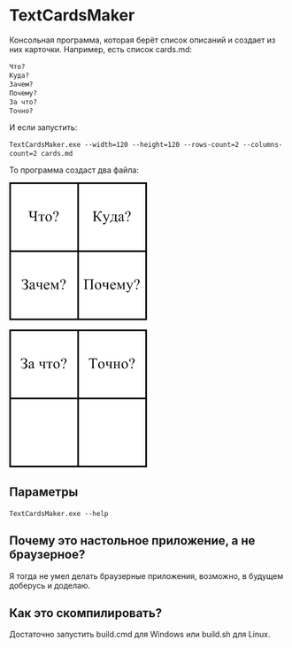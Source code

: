 # TextCardsMaker

Консольная программа, которая берёт список описаний и создает из них карточки. Например, есть список cards.md:
```
Что?
Куда?
Зачем?
Почему?
За что?
Точно?
```

И если запустить:
```
TextCardsMaker.exe --width=120 --height=120 --rows-count=2 --columns-count=2 cards.md
```

То программа создаст два файла:

![](docs/card0.png)

![](docs/card1.png)

## Параметры
```
TextCardsMaker.exe --help
```

## Почему это настольное приложение, а не браузерное?
Я тогда не умел делать браузерные приложения, возможно, в будущем доберусь и доделаю.

## Как это скомпилировать?
Достаточно запустить build.cmd для Windows или build.sh для Linux.
